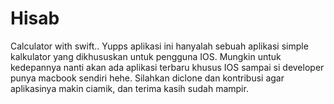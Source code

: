 # Hisab
Calculator with swift..
Yupps aplikasi ini hanyalah sebuah aplikasi simple kalkulator yang dikhususkan untuk pengguna IOS.
Mungkin untuk kedepannya nanti akan ada aplikasi terbaru khusus IOS sampai si developer punya macbook sendiri hehe.
Silahkan diclone dan kontribusi agar aplikasinya makin ciamik, dan terima kasih sudah mampir.
